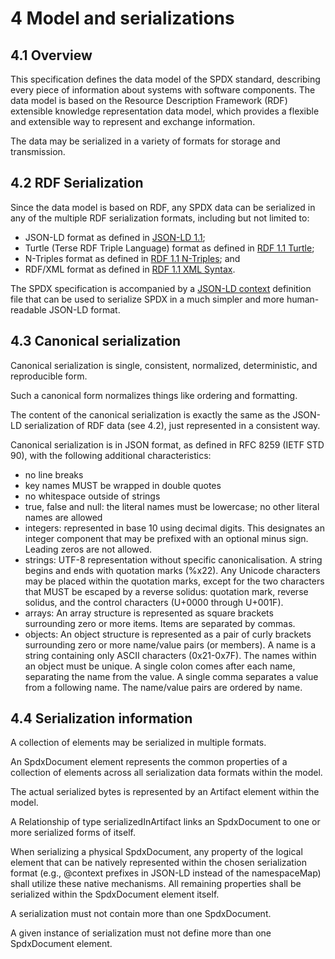 # 4 Model and serializations

## 4.1 Overview

This specification defines the data model of the SPDX standard, describing every piece of information about systems with software components. The data model is based on the Resource Description Framework (RDF) extensible knowledge representation data model, which provides a flexible and extensible way to represent and exchange information.

The data may be serialized in a variety of formats for storage and transmission.

## 4.2 RDF Serialization

Since the data model is based on RDF, any SPDX data can be serialized in any of the multiple RDF serialization formats, including but not limited to:

- JSON-LD format as defined in [JSON-LD 1.1](https://www.w3.org/TR/json-ld11/);
- Turtle (Terse RDF Triple Language) format as defined in [RDF 1.1 Turtle](https://www.w3.org/TR/turtle/);
- N-Triples format as defined in [RDF 1.1 N-Triples](https://www.w3.org/TR/n-triples/); and
- RDF/XML format as defined in [RDF 1.1 XML Syntax](https://www.w3.org/TR/rdf-syntax-grammar/).

The SPDX specification is accompanied by a [JSON-LD context](https://www.w3.org/TR/json-ld11/#the-context) definition file that can be used to serialize SPDX in a much simpler and more human-readable JSON-LD format.

## 4.3 Canonical serialization

Canonical serialization is single, consistent, normalized, deterministic, and reproducible form.

Such a canonical form normalizes things like ordering and formatting.

The content of the canonical serialization is exactly the same as the JSON-LD serialization of RDF data (see 4.2), just represented in a consistent way.

Canonical serialization is in JSON format, as defined in RFC 8259 (IETF STD 90), with the following additional characteristics:

- no line breaks
- key names MUST be wrapped in double quotes
- no whitespace outside of strings
- true, false and null: the literal names must be lowercase; no other literal names are allowed
- integers: represented in base 10 using decimal digits. This designates an integer component that may be prefixed with an optional minus sign. Leading zeros are not allowed.
- strings: UTF-8 representation without specific canonicalisation. A string begins and ends with quotation marks (%x22). Any Unicode characters may be placed within the quotation marks, except for the two characters that MUST be escaped by a reverse solidus: quotation mark, reverse solidus, and the control characters (U+0000 through U+001F).
- arrays: An array structure is represented as square brackets surrounding zero or more items. Items are separated by commas.
- objects: An object structure is represented as a pair of curly brackets surrounding zero or more name/value pairs (or members). A name is a string containing only ASCII characters (0x21-0x7F). The names within an object must be unique. A single colon comes after each name, separating the name from the value. A single comma separates a value from a following name. The name/value pairs are ordered by name.

## 4.4 Serialization information

A collection of elements may be serialized in multiple formats.

An SpdxDocument element represents the common properties of a collection of
elements across all serialization data formats within the model.

The actual serialized bytes is represented by an Artifact element within the
model.

A Relationship of type serializedInArtifact links an SpdxDocument to one or
more serialized forms of itself.

When serializing a physical SpdxDocument, any property of the logical element
that can be natively represented within the chosen serialization format
(e.g., @context prefixes in JSON-LD instead of the namespaceMap) shall utilize
these native mechanisms. All remaining properties shall be serialized within
the SpdxDocument element itself.

A serialization must not contain more than one SpdxDocument.

A given instance of serialization must not define more than one SpdxDocument
element.
